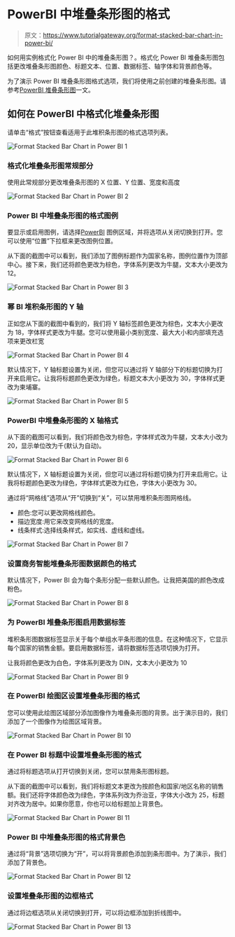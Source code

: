 # PowerBI 中堆叠条形图的格式

> 原文：<https://www.tutorialgateway.org/format-stacked-bar-chart-in-power-bi/>

如何用实例格式化 Power BI 中的堆叠条形图？。格式化 Power BI 堆叠条形图包括更改堆叠条形图颜色、标题文本、位置、数据标签、轴字体和背景颜色等。

为了演示 Power BI 堆叠条形图格式选项，我们将使用之前创建的堆叠条形图。请参考[PowerBI 堆叠条形图](https://www.tutorialgateway.org/power-bi-stacked-bar-chart/)一文。

## 如何在 PowerBI 中格式化堆叠条形图

请单击“格式”按钮查看适用于此堆积条形图的格式选项列表。

![Format Stacked Bar Chart in Power BI 1](img/be913840431a8b83a244dba0d5a7cb4d.png)

### 格式化堆叠条形图常规部分

使用此常规部分更改堆叠条形图的 X 位置、Y 位置、宽度和高度

![Format Stacked Bar Chart in Power BI 2](img/b12021088d9ea6e79b1f7bf7552fbdd5.png)

### Power BI 中堆叠条形图的格式图例

要显示或启用图例，请选择[PowerBI](https://www.tutorialgateway.org/power-bi-tutorial/) 图例区域，并将选项从关闭切换到打开。您可以使用“位置”下拉框来更改图例位置。

从下面的截图中可以看到，我们添加了图例标题作为国家名称，图例位置作为顶部中心。接下来，我们还将颜色更改为棕色，字体系列更改为牛腿，文本大小更改为 12。

![Format Stacked Bar Chart in Power BI 3](img/aab6d3277be97304b34b0562435cee4b.png)

### 幂 BI 堆积条形图的 Y 轴

正如您从下面的截图中看到的，我们将 Y 轴标签颜色更改为棕色，文本大小更改为 18，字体样式更改为牛腿。您可以使用最小类别宽度、最大大小和内部填充选项来更改栏宽

![Format Stacked Bar Chart in Power BI 4](img/2e06e9ae2f5054f435733630dcfb2c31.png)

默认情况下，Y 轴标题设置为关闭，但您可以通过将 Y 轴部分下的标题切换为打开来启用它。让我将标题颜色更改为绿色，标题文本大小更改为 30，字体样式更改为柬埔寨。

![Format Stacked Bar Chart in Power BI 5](img/49a8d8a8a683aff3422007500ce733fc.png)

### PowerBI 中堆叠条形图的 X 轴格式

从下面的截图可以看到，我们将颜色改为棕色，字体样式改为牛腿，文本大小改为 20，显示单位改为千(默认为自动)。

![Format Stacked Bar Chart in Power BI 6](img/2a487dd23222052e5f3f69b545a3dd06.png)

默认情况下，X 轴标题设置为关闭，但您可以通过将标题切换为打开来启用它。让我将标题颜色更改为绿色，字体样式更改为红色，字体大小更改为 30。

通过将“网格线”选项从“开”切换到“关”，可以禁用堆积条形图网格线。

*   颜色:您可以更改网格线颜色。
*   描边宽度:用它来改变网格线的宽度。
*   线条样式:选择线条样式，如实线、虚线和虚线。

![Format Stacked Bar Chart in Power BI 7](img/2e9fdf7b53d0a173cf477dfdeedc0bf8.png)

### 设置商务智能堆叠条形图数据颜色的格式

默认情况下，Power BI 会为每个条形分配一些默认颜色。让我把美国的颜色改成粉色。

![Format Stacked Bar Chart in Power BI 8](img/627da264083b215966281e35d1daf1ad.png)

### 为 PowerBI 堆叠条形图启用数据标签

堆积条形图数据标签显示关于每个单组水平条形图的信息。在这种情况下，它显示每个国家的销售金额。要启用数据标签，请将数据标签选项切换为打开。

让我将颜色更改为白色，字体系列更改为 DIN，文本大小更改为 10

![Format Stacked Bar Chart in Power BI 9](img/ce03ea05cd3bf4fbbe6c36091f7091ac.png)

### 在 PowerBI 绘图区设置堆叠条形图的格式

您可以使用此绘图区域部分添加图像作为堆叠条形图的背景。出于演示目的，我们添加了一个图像作为绘图区域背景。

![Format Stacked Bar Chart in Power BI 10](img/bb3b8b5656ce650193a010b8757ca801.png)

### 在 Power BI 标题中设置堆叠条形图的格式

通过将标题选项从打开切换到关闭，您可以禁用条形图标题。

从下面的截图中可以看到，我们将标题文本更改为按颜色和国家/地区名称的销售额。我们还将字体颜色改为绿色，字体系列改为乔治亚，字体大小改为 25，标题对齐改为居中。如果你愿意，你也可以给标题加上背景色。

![Format Stacked Bar Chart in Power BI 11](img/5b177986d936d1c59799140c6a64b9d1.png)

### Power BI 中堆叠条形图的格式背景色

通过将“背景”选项切换为“开”，可以将背景颜色添加到条形图中。为了演示，我们添加了背景色。

![Format Stacked Bar Chart in Power BI 12](img/9409e524cccbed28c8d09ddb90e049a6.png)

### 设置堆叠条形图的边框格式

通过将边框选项从关闭切换到打开，可以将边框添加到折线图中。

![Format Stacked Bar Chart in Power BI 13](img/cc49bb73cff7be5774f8e662f6aa1278.png)